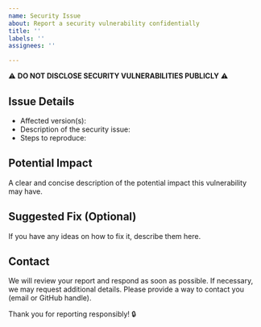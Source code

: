 ```yaml
---
name: Security Issue
about: Report a security vulnerability confidentially
title: ''
labels: ''
assignees: ''

---
```


⚠️ **DO NOT DISCLOSE SECURITY VULNERABILITIES PUBLICLY** ⚠️

## Issue Details
- Affected version(s):
- Description of the security issue:
- Steps to reproduce:

## Potential Impact
A clear and concise description of the potential impact this vulnerability may have.

## Suggested Fix (Optional)
If you have any ideas on how to fix it, describe them here.

## Contact
We will review your report and respond as soon as possible. If necessary, we may request additional details. Please provide a way to contact you (email or GitHub handle).

Thank you for reporting responsibly! 🔒
